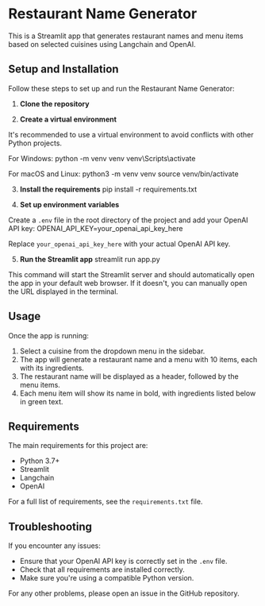 # Restaurant Name Generator

This is a Streamlit app that generates restaurant names and menu items based on selected cuisines using Langchain and OpenAI.

## Setup and Installation

Follow these steps to set up and run the Restaurant Name Generator:

1. **Clone the repository**

2. **Create a virtual environment**

It's recommended to use a virtual environment to avoid conflicts with other Python projects.

For Windows:
python -m venv venv
venv\Scripts\activate


For macOS and Linux:
python3 -m venv venv
source venv/bin/activate

3. **Install the requirements**
pip install -r requirements.txt

4. **Set up environment variables**

Create a `.env` file in the root directory of the project and add your OpenAI API key:
OPENAI_API_KEY=your_openai_api_key_here

Replace `your_openai_api_key_here` with your actual OpenAI API key.

5. **Run the Streamlit app**
streamlit run app.py




This command will start the Streamlit server and should automatically open the app in your default web browser. If it doesn't, you can manually open the URL displayed in the terminal.

## Usage

Once the app is running:

1. Select a cuisine from the dropdown menu in the sidebar.
2. The app will generate a restaurant name and a menu with 10 items, each with its ingredients.
3. The restaurant name will be displayed as a header, followed by the menu items.
4. Each menu item will show its name in bold, with ingredients listed below in green text.

## Requirements

The main requirements for this project are:
- Python 3.7+
- Streamlit
- Langchain
- OpenAI

For a full list of requirements, see the `requirements.txt` file.

## Troubleshooting

If you encounter any issues:
- Ensure that your OpenAI API key is correctly set in the `.env` file.
- Check that all requirements are installed correctly.
- Make sure you're using a compatible Python version.

For any other problems, please open an issue in the GitHub repository.
